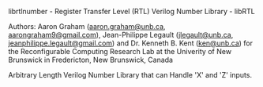 librtlnumber - Register Transfer Level (RTL) Verilog Number Library - libRTL

Authors: Aaron Graham (aaron.graham@unb.ca, aarongraham9@gmail.com),
         Jean-Philippe Legault (jlegault@unb.ca, jeanphilippe.legault@gmail.com)
		  and Dr. Kenneth B. Kent (ken@unb.ca)
           for the Reconfigurable Computing Research Lab at the
            Univerity of New Brunswick in Fredericton, New Brunswick, Canada

Arbitrary Length Verilog Number Library that can Handle 'X' and 'Z' inputs.

